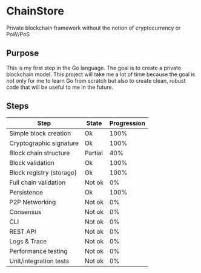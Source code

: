 # ChainStore
Private blockchain framework without the notion of cryptocurrency or PoW/PoS

## Purpose

This is my first step in the Go language. The goal is to create a private blockchain model. This project will take me a lot of time because the goal is not only for me to learn Go from scratch but also to create clean, robust code that will be useful to me in the future.

## Steps

| Step                          | State  | Progression |
|-------------------------------|--------|-------------|
| Simple block creation         | Ok     | 100%        |
| Cryptographic signature       | Ok     | 100%        |
| Block chain structure         | Partial| 40%         |
| Block validation              | Ok     | 100%        |
| Block registry (storage)      | Ok     | 100%        |
| Full chain validation         | Not ok | 0%          |
| Persistence                   | Ok     | 100%        |
| P2P Networking                | Not ok | 0%          |
| Consensus                     | Not ok | 0%          |
| CLI                           | Not ok | 0%          |
| REST API                      | Not ok | 0%          |
| Logs & Trace                  | Not ok | 0%          |
| Performance testing           | Not ok | 0%          |
| Unit/integration tests        | Not ok | 0%          |